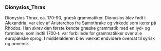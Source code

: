 ### Dionysios_Thrax


Dionysios Thrax, ca. 170-90, græsk grammatiker. Dionysios blev født i Alexandria, var elev af Aristarchos fra Samothrake og virkede som lærer på Rhodos. Han skrev den første kendte græske grammatik med en lyd- og formlære, som indtil 1700-t. var forbillede for grammatikker over alle europæiske sprog. I middelalderen blev værket endvidere oversat til syrisk og armensk.